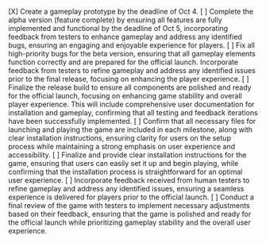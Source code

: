 [X] Create a gameplay prototype by the deadline of Oct 4.
[ ] Complete the alpha version (feature complete) by ensuring all features are fully implemented and functional by the deadline of Oct 5, incorporating feedback from testers to enhance gameplay and address any identified bugs, ensuring an engaging and enjoyable experience for players.
[ ] Fix all high-priority bugs for the beta version, ensuring that all gameplay elements function correctly and are prepared for the official launch. Incorporate feedback from testers to refine gameplay and address any identified issues prior to the final release, focusing on enhancing the player experience.
[ ] Finalize the release build to ensure all components are polished and ready for the official launch, focusing on enhancing game stability and overall player experience. This will include comprehensive user documentation for installation and gameplay, confirming that all testing and feedback iterations have been successfully implemented.
[ ] Confirm that all necessary files for launching and playing the game are included in each milestone, along with clear installation instructions, ensuring clarity for users on the setup process while maintaining a strong emphasis on user experience and accessibility.
[ ] Finalize and provide clear installation instructions for the game, ensuring that users can easily set it up and begin playing, while confirming that the installation process is straightforward for an optimal user experience.
[ ] Incorporate feedback received from human testers to refine gameplay and address any identified issues, ensuring a seamless experience is delivered for players prior to the official launch.
[ ] Conduct a final review of the game with testers to implement necessary adjustments based on their feedback, ensuring that the game is polished and ready for the official launch while prioritizing gameplay stability and the overall user experience.